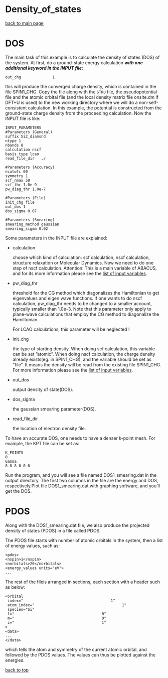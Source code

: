 # Density_of_states

[back to main page](../../README.md)

# DOS

The main task of this example is to calculate the density of states (DOS) of the system. At first, do a ground-state energy calculation ***with one additional keyword in the INPUT file***:

```
out_chg              1
```

this will produce the converged charge density, which is contained in the file SPIN1_CHG. Copy the file along with the `STRU` file, the pseudopotential file and the atomic orbital file (and the local density matrix file onsite.dm if DFT+U is used) to the new working directory where we will do a non-self-consistent calculation. In this example, the potential is constructed from the ground-state charge density from the proceeding calculation. Now the INPUT file is like:
```
INPUT_PARAMETERS
#Parameters (General)
suffix Si2_diamond
ntype 1
nbands 8
calculation nscf
basis_type lcao
read_file_dir   ./

#Parameters (Accuracy)
ecutwfc 60
symmetry 1
scf_nmax 50
scf_thr 1.0e-9
pw_diag_thr 1.0e-7

#Parameters (File)
init_chg file
out_dos 1
dos_sigma 0.07

#Parameters (Smearing)
smearing_method gaussian
smearing_sigma 0.02

```

Some parameters in the INPUT file are explained:
- calculation

    choose which kind of calculation: scf calculation, nscf calculation, structure relaxation or Molecular Dynamics. Now we need to do one step of nscf calculation.
    Attention: This is a main variable of ABACUS, and for its more information please see the [list of input variables](../input-main.md).
- pw_diag_thr

    threshold for the CG method which diagonalizes the Hamiltonian to get eigenvalues and eigen wave functions. If one wants to do nscf calculation, pw_diag_thr needs to be changed to a smaller account, typically smaller than 1.0e-3. Note that this parameter only apply to plane-wave calculations that employ the CG method to diagonalize the Hamiltonian.
    
    For LCAO calculations, this parameter will be neglected !
- init_chg

    the type of starting density. When doing scf calculation, this variable can be set ”atomic”. When doing nscf calculation, the charge density already exists(eg. in SPIN1_CHG), and the variable should be set as ”file”. It means the density will be read from the existing file SPIN1_CHG. For more information please see the [list of input variables](../input-main.md).

- out_dos

    output density of state(DOS).

- dos_sigma

    the gaussian smearing parameter(DOS).

- read_file_dir

    the location of electron density file.

To have an accurate DOS, one needs to have a denser k-point mesh. For example, the KPT file can be set as:
```
K_POINTS
0
Gamma
8 8 8 0 0 0
```
Run the program, and you will see a file named DOS1_smearing.dat in the output directory. The first two columns in the file are the energy and DOS, respectively.Plot file DOS1_smearing.dat with graphing software, and you’ll get the DOS.

# PDOS

Along with the DOS1_smearing.dat file, we also produce the projected density of states (PDOS) in a file called PDOS.

The PDOS file starts with number of atomic orbitals in the system, then a list of energy values, such as:
```
<pdos>
<nspin>1</nspin>
<norbitals>26</norbitals>
<energy_values units="eV">
...

```

The rest of the fileis arranged in sections, each section with a header such as below:

```
<orbital
 index="                                       1"
 atom_index="                                       1"
 species="Si"
 l="                                       0"
 m="                                       0"
 z="                                       1"
>
<data>
...
</data>

```
which tells the atom and symmetry of the current atomic orbital, and followed by the PDOS values. The values can thus be plotted against the energies.

[back to top](#Density_of_states)